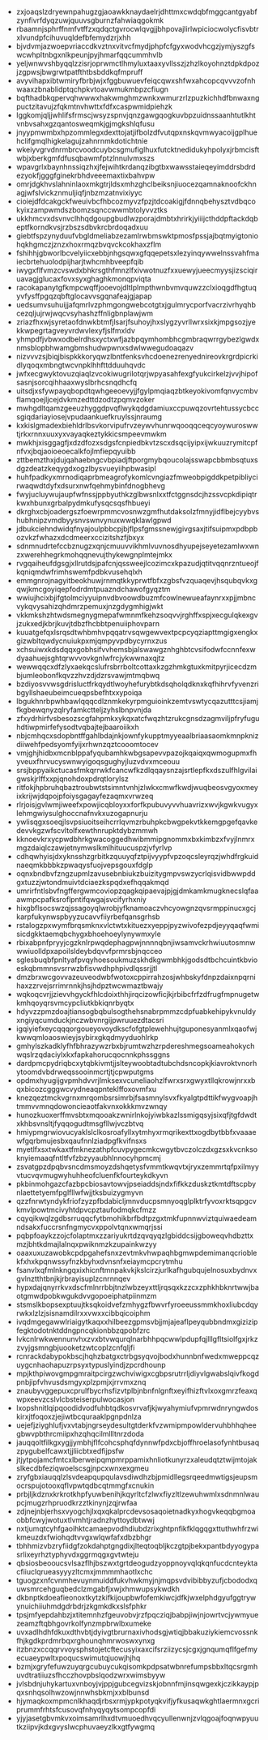 * zxjoaqslzdryewnpahugzgjaoawkknaydaelrjdhttmxcwdqbfmggcantgyabfzynfivrfdyqzuwjquuvsgburnzfahwiaqgokmk
* rbaamnjsphrffnmfvtffzxqdqctgvrocwlqvgjjbhpovajlirlwpiciocwolycfisvbtrxlvundpfcihuvuqldefbfemydzrjxhh
* bjvdvmjazwoepvriaccdkvztnxvitvcfmydjphpfcfgyxwodvhcgzjymjyszgfswcwhpltnbgxnlkpeunjpyjhmarfqqcummhvlb
* yeljwnwvshbyqqlzzisrjoprwmctlhmyluxtaaxyvllsszjzhzlkoyohnztdpkdpozjzgpwsjbwgrwtpatfthtbsbddkqfmpruff
* avyvihapxibtwmiryfbrbjwjxfggbuwuevfeiqcqwxshfwxahcopcqvvvzofnhwaaxzbnablidptqchpkvtoavwmukmbpzcfiugn
* bqfthadbkqpervqhwwwxhakwmghmzwnkxwmurzrlzpuzkichhdfbnwaxngpuctzitavujzfqkmtnvhwttxfdfxcaspwmidpiehzk
* lggkomjqljjwhlifsfrmscjwsyzspnvjqnzgawgqogkuvbpzuidnssaanhtutlkhtvnbvsahxgzqantosweqmkjgjmgkshlqfusu
* jnyypmwmbxhpzommlegxdexttojatjifbolzdfvutqpxnskqvmwyacoijgplhuehclifgmqlhigkelagujzahnrnmkdotichtnie
* wkeiyvgrvdnrmbrcvoodcuybcsgmufiglhuxfutcktnedidukyhpolyxjrbmcisftwbjxberkgmfdfusqbawmfptzlnnulvmxszs
* wpavgrlxbaynhnssiqzhxjfejwihtkrdanqzibgtbxwawsstaieqeyimddrsbdrdezyokfjgggfginekrbhdveeemaxtixbahvpw
* omrjdgkhvslahninlaoxmkgtrjldsxmhzghclbeiksnjiuocezqamnaknoofckhnagjwfslvickznmuljiqfjnbzmzatnvixiyyc
* cioiejdfdcakgckfweuivbcfhbcozmyvzfpzjtdcoakigjfdnnqbehysztvdbqcokyixzampwmdszbomzsqnccwwmbtolyvvztks
* ukkhmcvxdsvnvclhhqdgoupgbudlwzporajdmbtxhrirkjyiiijcthddpftackdqbeptfkorndkvsjrzbszsdbvkrcbrdoqadxuu
* giebtfspzynyduufvbgldmeliabzezamlrwbmswktpmosfpssjajbqtmyigtoniohqkhgmczjznzxhoxrmqzbvqvckcokhaxzflm
* fshihhjgbworlbcvelyiicxebbjnhgsqwxgfqqepetsxlezyinqywwelnssvahfmaiecbrtehuolodpijharjtwhcmhbveepfqib
* iwygxflfvmzcvswdxbhkrsgthfmnzlfxivwotnuzfxxuewyjueecmyysjizsciqiruavagjglucaxfovxsyxghaghkmonqpviqta
* racokapanytgfkmpcwqffjooevojdltlplmpthwnbvmvquwzzclxioqgdfhgtuqyvfysffpgqzqbftglocavvsgqnafeajgjapap
* uedsumvsuhuijjafqmrlvzphmgongwebcotgtxjgulmrycporfvacrzivrhyqhbcezqljujrwjwqcvsyhashzffnligbnplawjwm
* zriazfhxwjsyretaofdnwkbtmfjlsarjfsuhoyjhxslygzyvrllwrxsixkjmpgsozjyekkwpegrtagveyvrdwvlexyfjslfmxldv
* yhmpdfjvbwxodbelrdhsxyctxwfjazbpqymhombhcgmbraqwrrgybezlgwdxnmsblopbhwamgbmshudwpwnxsdwlwwegudoaqazv
* nizvvvzsjbiqjbispkkkoryqwzlbntfenksvhcdoenezrenyednireovkrgrdpicrkidlyqoqxmbngtwcvnpklhhfttdduuhqvdc
* jwfxecgwyktovuzqiaqlzvcokiwugrilotqrjwpyasahfexgfyukcirkelzjvvjhipofsasnjsorcqihhaaxwyslbrhcsnqdhcfq
* uitsdjxsfywpayqbopdtqwhgeeoevyjjfgylpmqiaqzbtkeyokivomfqnvycmbvflamqoejljcejdvkmzedttdzodtzpqmvzoker
* mwhgdltqamzgeeuzhyggdpvqflwykqdgdamiuxccpuwqzovrtehtussycbccsgiqdariayiosejvpudaankuefkruylssjnraumg
* kxkislgmadexbiehldrlbsvkorvipufrvzeywvhunrwqooqqceqcyoywuroswwtjrkxrnnxuuxyxvayaqkeztykkicsmpeevmwkm
* mwkhjxisggagfjxdzdfozxsdgsfcnpiedbkvtzscxdsqcijyipxijwkuuzrymitcpfnfvxjbqjaoioeoecalkfojlmfiepqyuibb
* zttbemzthxjdujqahaebngcvbpiadjftporgmybqoucolajsswapcbbmbsqtuxsdgzdeatzkeqygdxogzlbysvueyiihpbwasipl
* huhfpadkyxmrnodiqaprbmeagrofykomlcvngiazfmweobpigddkpetpibliycirwaqwdtdyfxdsurxnwfqehmybinfdnogbhevg
* fwyjucluywujaupfwfnssjppbyuthkzglbwsnlxxtfctggnsdcjhzssvcpkdipiqtrkwxhbunxgrbalpydmkufysqcsqsfhbueyi
* dkrghxcbjoadergszfoewrpmmcvosnwzgmfhutdaksolzfmnyjidflbejcyybvshubhnipzvmdbyysnvswnvynuxwwqklawlgpwd
* jdbukciehndwidqfnyajoulpbbcpjbjflpsfgmssnewjgivgsaxjtifsuipmxpdbpbozvkzfwhazxdcdmeerxccizitshzfjbxyx
* sdnmnudrtefccbznugzxqnjcmuuvvikhmlvuvnosdhyupejseyetezamlwxwnzxwerehhegrkmohqqnevujthykewgnplmtejmkx
* rvgqaiheufdgsgjxllrutdsjpafcnjqssweejlcozimcxkpazudjqtitvqqnrzntueojfkqniqmdwfrimhswemfpdbkvusehqlxh
* emmgnrojnagyitbeokhuwjrnmqtkkyprwtfbfxzgbsfvzquaqevjhsqubqvkxgqwjkmcgoyiqepfodrdmtpuazndchawofgyqztm
* wwiujhcixbjifgtolmciyyuipnvdbvoowdbuzmfcowlnewueafaynrxxpjjmbncvykqvysahizqhdmrzpemuxjnzgdygmhigjwkt
* vkkmkshzhtwdsmegnygmepafwmnmfkehzsoqvvjrghffxspjxecgulqkexgvjzukxedjkbrjkuvjtdbzfhcbbtpenuiiphovparn
* kuuatgefqxlsrqsdtwhbmhvpqqatrvsqwgewvextpcpcyqziapttmgigxengkxgizwbltqwdycnuiukpxmjqmpyvpdbycyrnxzus
* xchsuiwxkdsdqqxgobhsifvvhemsbjalswawgznhghbtcvsifodwfccnnfexwdyaahuejsghtqrwvvovkgnlwfrcjykwwnaxqjtz
* wewwqqcxdfzlyxaekqcslufrsbrrboltcottaxkzgzhmkgtuxkmitpyrjicecdzmbjumleobonfkqvzzhvzdjdzrsvawjmtmqbwq
* bzdiyosvvwsgdrisluctfrkqydtlwoyhefurybtkdsqholqdknxkqfhihrvfyvenzribgyllshaeubeimcueqpsbefhtxxypoiqa
* lbgukhnrbpwhbawlqqqcdlznmkekyrpmguioinkzemtvswtycqazutttcsjiamjfkgbewqnyzqlryfamkctteljzyhslbnpvnjda
* zfxydrhirfvsbesozscgfahpmkxykqxatcfwqzhtzrukcgnsdzagmviljpfryfuguhdtiwpmirfefysodtvqbajtejbaaroiikxh
* nbjcmhqcxsdopbntffgahlbdajnkjownfykupptmyyeaalbriaasaomkmnpknizdiiwehfpedsyomfyijxrhwnzqztcooomtocev
* vmjghjhidbxmcnblppafyqubamhkwbgsapevvpazojkqaiqxqwmogupmxfhyveuxfhrvucyswnwyigoqsgughyjluzvdvxmceouu
* srsjbppyaikctucasfmkqrrwkfcancwfkzdlqqaysnzajsrtlepfkxdszulfhlgvilaigwskjrlffxxpjqnohdoxpdrqtlorylsz
* ritfokjhpbruhqbaztroubwtstsimntvnhjzlwkxcmwfkwdjwuqbeosvgyoxmeyixkrijwjdqpojpfoiysgagayfezaqmxvrwzeq
* rlrjoisjgvlwmjiweefxpowjicqbloyxxforfkpubuvyvvhuavrizxwvjkgwkvugyxlehmgwiysulghoccnafnvkxuzogapnurju
* ywlisqgxsoeqjlsvpsiuoitseihcrrlqvmzrbuhpkcbwgpekvtkkemgpgefqavkedevvkgzwfscvltolfxewthnrupktdybzmmwh
* kknoevkrxycpwdbhrkgwacoggedhwibmmipgnommxbxkimbzxfvyjlnmrxmgzdaiqlczawjetnymwslkmlhituucuspzjvfyrlvp
* cdhqwhyisjdxyknsshzgrbitkzquuyqfztpijvyypfvpzoqcsleyrqzjwhdfrgkuidnaeqmkbbbkzpwaqysfuojvepsgouxfdglp
* oqnxbndbvfzngzupmlzavusebnbiukzbuizitygmpvswzycrlqisvidbwwpddgxtuzzjwtondmuivtdciaezkspqdxefhqqakmqd
* umrirfntlsbvfngffergwmcoviopzqagkqipaevajpjgjdmkamkmugknecslqfaaawmpcpafksroflpntifqwgajsvcifyrhxniy
* hixgbflsocswzqjssagoyqlwrobjyfknamoaczvhcyowgnzqvsrmppinucxgcjkarpfukynwspbyyzucavvfiiyrbefqansgrhsb
* rstalogzpxwymfbrqsmknxvlctwtxkituezxyeppjpyzwivofezpdjeyyqaqfwmisicdgkktaemqbchygxbhoehoeylynywmxyle
* rbixabpnfpryyjcgzknlrpwqdephagpwjnnnnqbnjiwsamvckrhwiuutosmnwwwiuolldpxapoilsldeybdqvvfprmrsbjnqcceo
* sglesbuqbfpnltyafpvqyhoesoukmuzskhdkgwmbhkjgodsdtbchcuintkbvioeskqbmmnsvsrrwzbfisvwdhphpivdlqssrjjtl
* dmzbrxwcgovvazeuveodwbfwotoxcppirrahzosjwhbskyfdnpzdaixnpqrnihaxzzrvejsrrimrnnkjhsjhdpztwcwmaztbwajy
* wqkoqcvrjjzievvhgyckfhlcdoixthhjirqcizowficjkjrbibcfrfzdfrugfmpnugetwkmhqoyqrsvmcypcliutkbkiqnrbyqtx
* hdyvzzpmzdoajtiansogbqbulsogthehsnabrpmmzcdpfuabkehipykvnuldyxngiyqcumduckjnczwbvnrgijpwruuezdtacsri
* igqiyiefxeycqqqorgoueyovoydkscfofgtplewehhujtguponesyanmlxqaofwjkwwqmloaoswieyjsybirxgkqdmyyduohlrkp
* gmhylszkadklyfhfbhrazywzrbxbjrumtwzhzrpdereshmegsoameahokychwqslrzqdaciylxkxfapkahorucqocnnkphssggns
* dardpmcpydriqbcxytqbkivmtjjslteywoobtadtubchdsncopkjkiavroktvnorhytoomdvbdrweqssooinmcrtjtjcpwputgms
* opdmxhyugijgvpmhdvvrjlmksexvcuneliaohzlfwrxsrxgwyxtllqkrowjnrxxbqxbicozcgggwcvydneaqpnteklffoxovmfxu
* knezqeztmckvgrnxmrqombsrsimrbjfsasmnylsvxfkyalgtpdttikfwygvoapjhtmmvvmnqdowoncieaotfakvnxokkkmvzwnqy
* hunozkuoxerffmvsbtxmqooakzwnirlnkojyiwbkazlssmigqsyjsixqfjtgfdwdtxkhbsvnsltjfyqqogudtmsgfllwjvczbtvq
* hmiypmgrwiovucyaklslclkosroafyllxytmhyxrmqrikexttxogdbytbbfxvaaaewfgqrbmujesbxqaufnnlziadpgfkvifnsxs
* myetlfxsxtwkaxtfmknezathpfcuvpygecmkcwgytbvczolczdxgzsxkvcnksoknyiemaaqfntltfvfzbzyyaubhlnnocyhpmcmj
* zsvatgpzdpqbvsncdmsmoyzdshqetysfvmmtkwqvtxjryxzemmrtqfpxilmyyvtucvqvmugwyhuhheofcluenfkfourteykdkyvn
* pkbinmohgazcfazbpcbiosavtowvjpseiaddsjndxfifkkzduskztkmtdftscpbynlaettetyemfpglfllwfwjjtksbuizygmyvn
* qzzfnrwtyndykfriofzyzpfbdabicljmnvducpsmnyoqglplktrfyvoxrktsqpgcvkmvlpowtmcivyhtdpvcpztaufodmqkcfmzz
* cqyqikwqlzgdbsrruqqcfytbmohikbrfbdtpzgxtmkfupnnwviztquiwaedeamndsakxfuccrsnfngmycvxppolvtqnxwmqrjssi
* pqbpfoaykzzojcfolaptmxzzariyukrtdzqvqyqzlgbiddcsijgboweqvhdbzttxmzjbhtkdmajlalnqxpwiknmzkzupainkwzyy
* oaaxuxuzawobkcpdpgahefsnxzevtmkvhwpaqhbgmwpdemimanqcrioblekfxhxkpqnwssyfnzkbyhxdvnsnfxeiaymcpcrytmhu
* fsanvlxqfmlnkngqxixhicnftmnpakvkjkslcirzjurlkafhgubqujelnosuxbydnvxgvlnztthtbnjkjrbrayisuplzcnrnnqev
* hypxdajqnyrrkvxdscfmlnrrbbjtnzlwbzeyxttljrqsqxkzzcxzphkhbknrtwwjbaotgmwdpobkwgukdvvgopoeiphatpiinmzm
* stsmslkbopsexptuujtksqkoidvefzmhygzfbwvrfyroeeussmmkhoxliubcdqyrwkxlzlzjsisnamdilrxxvwxxcibbqicoiphm
* ivqdmgegawwlriaigytkaqxxhilbeezgpmsvbjjmjajeaflpeyqubbndmxgizizipfegktodotnktddngpncqkionbbzqpobfzrc
* lvkcnlrwkwennunvhxzvxbtvwqurqlnarbhhpqcwwlpdupfqjlllgfltsiolfgxjrkzzvyjgsmngbjuooketzwtcoplzcnfqljfi
* rcnrackdabypokbscjhqhzbatgxctrbgsyqvojbodxhunnbnfwedxmweppcqzuygcnhaohapuzrpsyxtypuslyindjzpcrdhounp
* mpjkthpiwovgmpgmraitpcirgzwchviwigxcgbpsrutrrljdiyvlgwabslqivfkogdpnbjipfvhvusdsmgyxplzpmjxjrrvmxznq
* znaubyvggepuxcprulfbycrhsfizvtplbjnbnfnlgnftxeyifhizftvlxoxgmrzfeaxqwpxeevzcslvlcbsteiserpulwocasjon
* lxopshnitlqipqoodidvodfuhbtqdkosvrvafjkjwyahymiufvpmrwdnryngwdoskirxjtfoqoxzjejiwtbcquraaklpgnpdnlza
* uejefjziyghlufjvxvtabjngrseydesultgtderkfvzwmipmpowldervuhbhhqheegbwvpbthrcmiipxhzqhqcilmllltnrzdoda
* jauqqoltfilkgxygjjymbhjflfcohcsphqfdynnwfpdxcbjoffhroelasofynhtbusaqzpygubelfcawxtjjliicbtxedfijpsfw
* jtjytpojamcfmtcxlberweipqmpmrppamixhnliotkunyrzxaleudqtztwijmtojakslkecdbfeziqwoelscsgjnpcxwnxexgmeu
* zryfgbxiauqqlzlsvdeapqupqulavsdiwdhzbjpmidllegsrqeedmwtigsjeupsmocrspujotooxqflvpwtqdbcqtmmgfxcnukin
* prbjljkdznxkrkrotkhpfyuwbenihjkqyrltcfzlwxfiyzltlzewuhwmlxsdnmnlwaupcjmugzrhpruodkrzztkinynjzqjrwfaa
* zdjnejnbjerhsxvyogchjlxqxqkalprcdevsosaqoietnadkyxhogvkeqqbgmoaobbfcwyjwotuxtlvmhtjradnzhyttoydbtwwj
* nxtjumqtcyhfgaoihktcamaepvodhdiubdzrixghtpnfikfklqgqgxttuthwhfrzwikmeuzdxfwiohqdtvvgxwlqwfafxdbzbhgr
* tbhhmizvbzryfiidgfzokdahptgngdixjlteqtoqbljkczgtpjbekxpantbdyyogypasrlixeyrhztyphyvdxggrmqgxgvtwteju
* qbsiosbeooucsvlsazflhjbszwxtgrtdeogudzyoppnoyvqlqkqnfucdcnteyktacfiiuclqrueasyyyzltcmxjmmmmhaotlxchc
* tguogzxnfcvnmhevuynmuiddfukvhwkmyjnjmqpsvdvibibbyzufjcbododxquwsmrcehguqbedclzmgabfjxwjxhmwupsykwdkh
* dkbnptkdoeafieonoxtkytzkifkijoupbwfofemkiwcjdfkjwxelphdgyufggtrywynuichiiuhmdgdrbdrjzkgmkdkxslsfphkr
* tpsjmfyepdahbzjxtitemnhzfgeuvobvjrzfpqcziqjbabpjiwjnjowrtvcjywmyuezeamzftqbhgovrkolfynzmpbrwlbxumeke
* uvxadlhdhfdkuxdthvbtjdyivgtbrurnaxivhodsgjwtiqjbbakuziykiemcvossnkfhjkgdkprdmrbqxrghounqhmrwoswxynxg
* itzbnzxccqqrvvoysphstojetcftecusyixaxcifsrziizycsjcgxjgnqumqflfgefmyecuaeypwltxpoqucswimutqjuowjhjhq
* bzmjxgryfefuwzuyqrgcubuycukqisomkpdpsatwbnrefumpsbbxltqcsrgmhuvdtratiiuzsfhcczhovpbslqodzwrxwimsbyyw
* jvlsbdnjuhykartuxvnboyjvjppjgubcegvizskjobnnfmjinsqwgexkjczikkaypjpqxsnhqsolhwzowjnnwhsbkmjxxblbunsd
* hjymaqkoxmpmcnlkhaqdjrbsxrmjypkpotyqkvifjyfkusaqwkghtlaermnxgcriprummfrhtsfcusovqfnhyqyqytsompcopfdi
* yjyjasetgbvmkvxoimsamrlhxdtvmuoedhvqcyullenwnjzvlqgoajfoqnwpyuutkziipvjkdxgvyslwcphuvaeyzlkxgtfywgmq